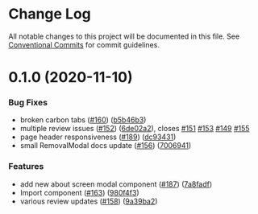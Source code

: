 # Change Log

All notable changes to this project will be documented in this file.
See [Conventional Commits](https://conventionalcommits.org) for commit guidelines.

# 0.1.0 (2020-11-10)


### Bug Fixes

* broken carbon tabs ([#160](https://github.com/carbon-design-system/ibm-cloud-cognitive/tree/master/packages/experimental/issues/160)) ([b5b46b3](https://github.com/carbon-design-system/ibm-cloud-cognitive/tree/master/packages/experimental/commit/b5b46b3916cba06bd5a3a3c275b8ac3dda7a952b))
* multiple review issues ([#152](https://github.com/carbon-design-system/ibm-cloud-cognitive/tree/master/packages/experimental/issues/152)) ([6de02a2](https://github.com/carbon-design-system/ibm-cloud-cognitive/tree/master/packages/experimental/commit/6de02a27962b28b6ad42ae8984b712abdf525ff4)), closes [#151](https://github.com/carbon-design-system/ibm-cloud-cognitive/tree/master/packages/experimental/issues/151) [#153](https://github.com/carbon-design-system/ibm-cloud-cognitive/tree/master/packages/experimental/issues/153) [#149](https://github.com/carbon-design-system/ibm-cloud-cognitive/tree/master/packages/experimental/issues/149) [#155](https://github.com/carbon-design-system/ibm-cloud-cognitive/tree/master/packages/experimental/issues/155)
* page header responsiveness ([#189](https://github.com/carbon-design-system/ibm-cloud-cognitive/tree/master/packages/experimental/issues/189)) ([dc93431](https://github.com/carbon-design-system/ibm-cloud-cognitive/tree/master/packages/experimental/commit/dc934310ee3448cc382dcc3b8dcdf2e206be94a9))
* small RemovalModal docs update ([#156](https://github.com/carbon-design-system/ibm-cloud-cognitive/tree/master/packages/experimental/issues/156)) ([7006941](https://github.com/carbon-design-system/ibm-cloud-cognitive/tree/master/packages/experimental/commit/7006941a35d149f49fa12dbb1f87cd7f8ded8762))


### Features

* add new about screen modal component ([#187](https://github.com/carbon-design-system/ibm-cloud-cognitive/tree/master/packages/experimental/issues/187)) ([7a8fadf](https://github.com/carbon-design-system/ibm-cloud-cognitive/tree/master/packages/experimental/commit/7a8fadf3b52bb50a733fbbbe5978051a00cf406e))
* Import component ([#163](https://github.com/carbon-design-system/ibm-cloud-cognitive/tree/master/packages/experimental/issues/163)) ([980f4f3](https://github.com/carbon-design-system/ibm-cloud-cognitive/tree/master/packages/experimental/commit/980f4f3334610e97c0552921cdab269a6e01e6a7))
* various review updates ([#158](https://github.com/carbon-design-system/ibm-cloud-cognitive/tree/master/packages/experimental/issues/158)) ([9a39ba2](https://github.com/carbon-design-system/ibm-cloud-cognitive/tree/master/packages/experimental/commit/9a39ba2cb2df682897b4ba293eafac8e8762a13c))

